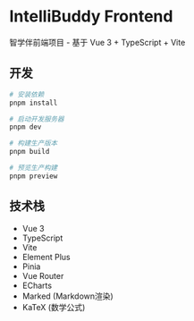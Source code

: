 # IntelliBuddy Frontend

智学伴前端项目 - 基于 Vue 3 + TypeScript + Vite

## 开发

```bash
# 安装依赖
pnpm install

# 启动开发服务器
pnpm dev

# 构建生产版本
pnpm build

# 预览生产构建
pnpm preview
```

## 技术栈

- Vue 3
- TypeScript
- Vite
- Element Plus
- Pinia
- Vue Router
- ECharts
- Marked (Markdown渲染)
- KaTeX (数学公式)

